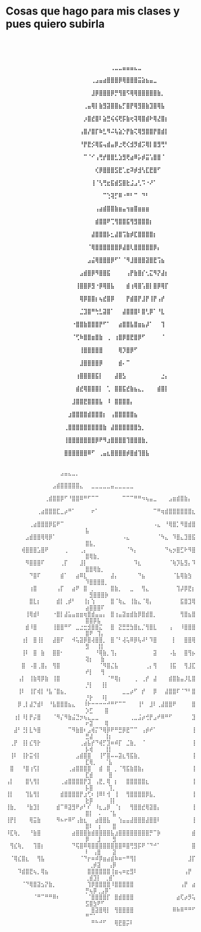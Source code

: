 <h1>
  Cosas que hago para mis clases y pues quiero subirla
</h1>
<div align="center">
    <summary>
       <h4>
         ⠀⠀⠀⠀⠀⠀⠀⠀⠀⠀⠀⠀⠀⠀⠀⠀⠀⠀⠀⠀⠀⠀⠀⠀⠀⠀⠀⠀⠀⠀⠀⠀⠀⠀⠀⠀⠀⠀⠀⠀⠀⠀⠀⠀⠀⠀⠀⠀⠀⠀⠀⠀⠀⠀⠀⠀⠀⠀⠀
⠀⠀⠀⠀⠀⠀⠀⠀⠀⠀⠀⠀⠀⠀⠀⠀⠀⠀⠀⠀⠀⠀⠀⠀⠀⠀⠀⠀⠀⠀⠀⠀⠀⠀⠀⠀⠀⠀⠀⠀⠀⠀⠀⠀⠀⠀⠀⠀⠀⠀⠀⠀⠀⠀⠀⠀⠀⠀⠀⠀
⠀⠀⠀⠀⠀⠀⠀⠀⠀⠀⠀⠀⠀⠀⠀⠀⠀⠀⠀⠀⠀⠀⠀⠀⠀⠀⠀⢀⣀⣀⣤⣤⣤⣄⣀⠀⠀⠀⠀⠀⠀⠀⠀⠀⠀⠀⠀⠀⠀⠀⠀⠀⠀⠀⠀⠀⠀⠀⠀⠀
⠀⠀⠀⠀⠀⠀⠀⠀⠀⠀⠀⠀⠀⠀⠀⠀⠀⠀⠀⠀⠀⠀⢀⣠⣤⣴⣿⣿⣿⡿⢿⣿⣿⣿⣭⣵⣦⣤⣀⠀⠀⠀⠀⠀⠀⠀⠀⠀⠀⠀⠀⠀⠀⠀⠀⠀⠀⠀⠀⠀
⠀⠀⠀⠀⠀⠀⠀⠀⠀⠀⠀⠀⠀⠀⠀⠀⠀⠀⠀⠀⠀⠀⣸⡿⣿⣿⣿⡿⡛⢻⣿⠫⢿⢿⣿⣿⣿⣿⣿⣷⡀⠀⠀⠀⠀⠀⠀⠀⠀⠀⠀⠀⠀⠀⠀⠀⠀⠀⠀⠀
⠀⠀⠀⠀⠀⠀⠀⠀⠀⠀⠀⠀⠀⠀⠀⠀⠀⠀⠀⠀⢀⣤⢿⡇⣷⣻⣽⣿⣿⣦⡋⣿⡟⢿⣻⣿⣷⣹⣿⢿⣧⠀⠀⠀⠀⠀⠀⠀⠀⠀⠀⠀⠀⠀⠀⠀⠀⠀⠀⠀
⠀⠀⠀⠀⠀⠀⠀⠀⠀⠀⠀⠀⠀⠀⠀⠀⠀⠀⠀⠀⡰⣿⣞⣿⠇⣵⣛⢮⢮⢟⡯⣷⢖⢽⢿⣿⣾⠗⢿⣜⣿⡆⠀⠀⠀⠀⠀⠀⠀⠀⠀⠀⠀⠀⠀⠀⠀⠀⠀⠀
⠀⠀⠀⠀⠀⠀⠀⠀⠀⠀⠀⠀⠀⠀⠀⠀⠀⠀⠀⢠⣿⡜⣿⡏⠷⣃⠻⠬⢧⣵⡑⡟⣷⢍⢿⣻⣿⣿⡟⣿⣾⡇⠀⠀⠀⠀⠀⠀⠀⠀⠀⠀⠀⠀⠀⠀⠀⠀⠀⠀
⠀⠀⠀⠀⠀⠀⠀⠀⠀⠀⠀⠀⠀⠀⠀⠀⠀⠀⠀⠘⡟⣟⡪⢿⣯⢤⣾⣤⡿⣐⢟⢎⣺⡻⣾⡩⢿⡇⣿⣻⢛⠃⠀⠀⠀⠀⠀⠀⠀⠀⠀⠀⠀⠀⠀⠀⠀⠀⠀⠀
⠀⠀⠀⠀⠀⠀⠀⠀⠀⠀⠀⠀⠀⠀⠀⠀⠀⠀⠀⠀⠉⠈⠊⢠⢛⡞⣿⣿⣃⣱⣻⢟⣴⠿⡥⡾⣭⢡⣿⣿⠈⠀⠀⠀⠀⠀⠀⠀⠀⠀⠀⠀⠀⠀⠀⠀⠀⠀⠀⠀
⠀⠀⠀⠀⠀⠀⠀⠀⠀⠀⠀⠀⠀⠀⠀⠀⠀⠀⠀⠀⠀⠀⠀⢎⡿⣿⣿⣿⣫⣟⢁⣖⠽⡾⣺⢣⣏⣟⣿⠋⠀⠀⠀⠀⠀⠀⠀⠀⠀⠀⠀⠀⠀⠀⠀⠀⠀⠀⠀⠀
⠀⠀⠀⠀⠀⠀⠀⠀⠀⠀⠀⠀⠀⠀⠀⠀⠀⠀⠀⠀⠀⠀⢸⠈⢣⢛⣖⣯⣾⣫⣿⣗⣨⣠⢃⠩⠐⠜⠁⠀⠀⠀⠀⠀⠀⠀⠀⠀⠀⠀⠀⠀⠀⠀⠀⠀⠀⠀⠀⠀
⠀⠀⠀⠀⠀⠀⠀⠀⠀⠀⠀⠀⠀⠀⠀⠀⠀⠀⠀⠀⠀⠀⠀⠀⠀⠉⢑⢽⡋⠿⠐⠛⠃⠉⠀⠙⠃⠀⠀⠀⠀⠀⠀⠀⠀⠀⠀⠀⠀⠀⠀⠀⠀⠀⠀⠀⠀⠀⠀⠀
⠀⠀⠀⠀⠀⠀⠀⠀⠀⠀⠀⠀⠀⠀⠀⠀⠀⠀⠀⠀⠀⠀⠀⢠⣴⣾⣿⣿⣷⣶⣤⢲⣶⣿⣶⣶⣶⠀⠀⠀⠀⠀⠀⠀⠀⠀⠀⠀⠀⠀⠀⠀⠀⠀⠀⠀⠀⠀⠀⠀
⠀⠀⠀⠀⠀⠀⠀⠀⠀⠀⠀⠀⠀⠀⠀⠀⠀⠀⠀⠀⠀⠀⠀⣾⣿⣿⠟⢉⢻⣿⣿⣯⢻⣻⣿⣿⣿⡆⠀⠀⠀⠀⠀⠀⠀⠀⠀⠀⠀⠀⠀⠀⠀⠀⠀⠀⠀⠀⠀⠀
⠀⠀⠀⠀⠀⠀⠀⠀⠀⠀⠀⠀⠀⠀⠀⠀⠀⠀⠀⠀⠀⠀⣼⣿⣿⣿⡧⣂⣼⣿⢩⣷⡾⣏⣿⣿⣿⣿⡆⠀⠀⠀⠀⠀⠀⠀⠀⠀⠀⠀⠀⠀⠀⠀⠀⠀⠀⠀⠀⠀
⠀⠀⠀⠀⠀⠀⠀⠀⠀⠀⠀⠀⠀⠀⠀⠀⠀⠀⠀⠀⠀⠈⢿⣿⣿⣿⣿⣿⣿⡿⣼⣿⢇⣿⣿⣿⣿⣿⡿⡄⠀⠀⠀⠀⠀⠀⠀⠀⠀⠀⠀⠀⠀⠀⠀⠀⠀⠀⠀⠀
⠀⠀⠀⠀⠀⠀⠀⠀⠀⠀⠀⠀⠀⠀⠀⠀⠀⠀⠀⠀⠀⣠⣬⢿⣿⣿⣿⡿⠋⠁⠈⠻⣸⣿⣿⣿⣽⣿⣟⢩⣦⠀⠀⠀⠀⠀⠀⠀⠀⠀⠀⠀⠀⠀⠀⠀⠀⠀⠀⠀
⠀⠀⠀⠀⠀⠀⠀⠀⠀⠀⠀⠀⠀⠀⠀⠀⠀⠀⠀⣠⣾⣿⡿⠻⣿⣿⣯⠀⠀⠀⠀⢠⡟⣷⣿⡎⢂⣍⠻⡝⣼⡆⠀⠀⠀⠀⠀⠀⠀⠀⠀⠀⠀⠀⠀⠀⠀⠀⠀⠀
⠀⠀⠀⠀⠀⠀⠀⠀⠀⠀⠀⠀⠀⠀⠀⠀⠀⠀⢸⣿⣿⡿⣻⠐⡿⢿⣿⣧⠀⠀⠀⣾⢰⢿⣿⢡⣿⡇⣿⡿⢿⡏⠀⠀⠀⠀⠀⠀⠀⠀⠀⠀⠀⠀⠀⠀⠀⠀⠀⠀
⠀⠀⠀⠀⠀⠀⠀⠀⠀⠀⠀⠀⠀⠀⠀⠀⠀⠀⠀⢿⡿⣿⣿⡆⢦⣞⣿⡿⠀⠀⠀⡟⣾⣿⡟⣸⡟⢸⡟⢠⡞⠀⠀⠀⠀⠀⠀⠀⠀⠀⠀⠀⠀⠀⠀⠀⠀⠀⠀⠀
⠀⠀⠀⠀⠀⠀⠀⠀⠀⠀⠀⠀⠀⠀⠀⠀⠀⠀⠀⣈⣹⣿⠛⢓⣃⣽⣿⠁⠀⠀⣼⣿⣿⣿⠇⣿⢃⡿⠁⠘⣇⠀⠀⠀⠀⠀⠀⠀⠀⠀⠀⠀⠀⠀⠀⠀⠀⠀⠀⠀
⠀⠀⠀⠀⠀⠀⠀⠀⠀⠀⠀⠀⠀⠀⠀⠀⠀⠐⣿⣿⣷⣿⣿⣿⡟⠋⠁⠀⠀⣴⣿⣿⣧⣿⣶⣦⡼⠁⠀⠀⢹⠀⠀⠀⠀⠀⠀⠀⠀⠀⠀⠀⠀⠀⠀⠀⠀⠀⠀⠀
⠀⠀⠀⠀⠀⠀⠀⠀⠀⠀⠀⠀⠀⠀⠀⠀⠀⠈⢋⠷⣿⣿⣶⣿⣷⠀⢀⠀⢰⣿⡿⣿⣟⣿⡿⠋⠀⠀⠀⠀⠈⠀⠀⠀⠀⠀⠀⠀⠀⠀⠀⠀⠀⠀⠀⠀⠀⠀⠀⠀
⠀⠀⠀⠀⠀⠀⠀⠀⠀⠀⠀⠀⠀⠀⠀⠀⠀⠀⠀⢸⣿⣿⣿⣿⣿⠀⠀⠀⠀⢿⡹⣿⡿⠋⠀⠀⠀⠀⠀⠀⠀⠀⠀⠀⠀⠀⠀⠀⠀⠀⠀⠀⠀⠀⠀⠀⠀⠀⠀⠀
⠀⠀⠀⠀⠀⠀⠀⠀⠀⠀⠀⠀⠀⠀⠀⠀⠀⠀⠀⣸⣿⣿⣿⣿⡿⠀⠀⠀⠀⣾⠄⠉⠀⠀⠀⠀⠀⠀⠀⠀⠀⠀⠀⠀⠀⠀⠀⠀⠀⠀⠀⠀⠀⠀⠀⠀⠀⠀⠀⠀
⠀⠀⠀⠀⠀⠀⠀⠀⠀⠀⠀⠀⠀⠀⠀⠀⠀⠀⢰⣿⣿⣿⣿⣯⡇⠀⠀⠀⣼⣿⣣⠀⠀⠀⠀⠀⠀⠀⠀⠀⣐⡄⠀⠀⠀⠀⠀⠀⠀⠀⠀⠀⠀⠀⠀⠀⠀⠀⠀⠀
⠀⠀⠀⠀⠀⠀⠀⠀⠀⠀⠀⠀⠀⠀⠀⠀⠀⠀⣾⣞⢿⣿⣿⣿⡇⠀⢁⠀⣿⣿⣯⣞⣷⣦⣄⡀⠀⠀⠀⣾⣿⡇⠀⠀⠀⠀⠀⠀⠀⠀⠀⠀⠀⠀⠀⠀⠀⠀⠀⠀
⠀⠀⠀⠀⠀⠀⠀⠀⠀⠀⠀⠀⠀⠀⠀⠀⠀⣸⣿⣿⣟⣿⣿⣿⣧⠀⠸⠀⣿⣿⣿⣿⡄⠀⠀⠀⠀⠀⠀⠀⠀⠀⠀⠀⠀⠀⠀⠀⠀⠀⠀⠀⠀⠀⠀⠀⠀⠀⠀⠀
⠀⠀⠀⠀⠀⠀⠀⠀⠀⠀⠀⠀⠀⠀⠀⠀⣰⣿⣿⣿⣿⣾⣿⣿⣿⡆⠀⢠⣿⣿⣿⣿⣿⣦⠀⠀⠀⠀⠀⠀⠀⠀⠀⠀⠀⠀⠀⠀⠀⠀⠀⠀⠀⠀⠀⠀⠀⠀⠀⠀
⠀⠀⠀⠀⠀⠀⠀⠀⠀⠀⠀⠀⠀⠀⠀⢀⣿⣿⣿⣿⣿⣿⣿⣿⣿⣷⠀⣼⣿⣿⣿⣿⣿⣿⣳⡀⠀⠀⠀⠀⠀⠀⠀⠀⠀⠀⠀⠀⠀⠀⠀⠀⠀⠀⠀⠀⠀⠀⠀⠀
⠀⠀⠀⠀⠀⠀⠀⠀⠀⠀⠀⠀⠀⠀⠀⢸⣿⣿⣿⣿⣿⣿⣿⡿⠟⠻⣰⣿⣿⣿⣿⢹⣿⣿⣿⣷⡀⠀⠀⠀⠀⠀⠀⠀⠀⠀⠀⠀⠀⠀⠀⠀⠀⠀⠀⠀⠀⠀⠀⠀
⠀⠀⠀⠀⠀⠀⠀⠀⠀⠀⠀⠀⠀⠀⠀⣿⣿⣿⣿⣿⣿⠿⠋⠀⢀⣤⣆⣿⣿⣿⣿⡾⣿⣾⢹⣿⣧⠀⠀⠀⠀⠀⠀⠀⠀⠀⠀⠀⠀⠀⠀⠀⠀⠀⠀⠀⠀⠀⠀⠀⠀⠀⠀⠀⠀⠀⠀
       </h4>
       <p>
       ⠀⠀⠀⠀⠀⠀⠀⠀⠀⠀⠀⠀⠀⠀⣠⣤⣄⣀⡀⠀⠀⠀⠀⠀⠀⠀⠀⠀⠀⠀⠀⠀⠀⠀⠀⠀⠀⠀⠀⠀⠀⠀⠀⠀⠀⠀⠀⠀⠀⠀⠀⠀⠀⠀⠀⠀⠀
⠀⠀⠀⠀⠀⠀⠀⠀⠀⠀⠀⠀⣠⣾⣿⣿⣿⣿⣿⣄⠀⠀⣀⣀⣀⣀⣀⣤⣀⣀⣀⣀⣀⠀⠀⠀⠀⠀⠀⠀⠀⠀⠀⠀⠀⠀⠀⠀⠀⠀⠀⠀⠀⠀⠀⠀⠀
⠀⠀⠀⠀⠀⠀⠀⠀⠀⠀⢀⣾⣿⣿⡿⠋⠘⣿⣿⠿⠛⠋⠉⠉⠀⠀⠀⠀⠀⠀⠉⠉⠉⠛⠛⠲⢦⣤⣀⠀⠀⠀⣠⣶⣾⣿⣷⡄⠀⠀⠀⠀⠀⠀⠀⠀⠀
⠀⠀⠀⠀⠀⠀⠀⠀⢀⣴⣿⣿⣿⣏⣀⡴⠛⠁⠀⠀⠀⠀⠖⠁⠀⠀⠀⠀⠀⠀⠀⠀⠀⠀⠀⠀⠀⠀⠉⠛⢶⣾⣿⣿⣿⣿⣿⣿⣆⠀⠀⠀⠀⠀⠀⠀⠀
⠀⠀⠀⠀⠀⠀⢀⣴⣿⣿⣿⡿⣯⠟⠉⠀⠀⠀⠀⠀⠀⠀⠀⠀⠀⠀⠀⠀⠀⠀⠀⠀⠀⠀⠀⠀⠀⠀⠠⣄⠀⠘⢿⣿⡁⠻⣿⣾⣿⣧⠀⠀⠀⠀⠀⠀⠀
⠀⠀⠀⠀⠀⣠⣾⣿⣿⢿⢿⡿⠁⠀⠀⠀⠀⠀⠀⠀⠀⠀⠀⠀⠀⠀⠀⠀⠀⠀⠠⣄⠀⠀⠀⠀⠀⠀⠀⠈⠳⣄⠀⠹⣿⣄⣹⣿⣯⣿⣧⡀⠀⠀⠀⠀⠀
⠀⠀⠀⠀⢾⣿⣿⣿⣡⣿⠟⠀⠀⠀⠀⢀⠀⠀⠀⢀⡄⠀⠀⠀⠀⠀⠀⠀⠀⠀⠀⠈⠳⡄⠀⠀⠀⠀⠀⠀⠀⠙⢦⡲⣿⣋⠗⠻⣿⣿⢿⣷⡀⠀⠀⠀⠀
⠀⠀⠀⠀⠀⠻⣿⣿⣿⠏⠀⠀⠀⠀⢀⡏⠀⠀⠀⣸⡇⠀⠀⠀⠀⠀⠀⠀⠀⠀⠀⠀⠀⠹⣆⠀⠀⠀⠀⠀⠀⠀⠈⢷⡹⣧⣻⡄⠹⣿⣿⢿⣷⡀⠀⠀⠀
⠀⠀⠀⠀⠀⠀⠙⣿⠏⠀⠀⠀⠀⠀⣾⠁⠀⠀⣴⠿⣇⠀⠀⠀⠀⠀⠀⣼⡄⠀⠀⠀⠀⠀⠙⣦⠀⠀⠀⠀⠀⠀⠀⠈⣧⢿⣷⣳⠀⠹⣿⣿⣿⣿⡀⠀⠀
⠀⠀⠀⠀⠀⠀⢰⣿⠀⠀⠀⠀⠀⢠⡏⠀⠀⣴⠟⠀⣿⠀⡀⠀⠀⠀⠀⣿⣷⡀⠀⠀⣀⠀⠀⢻⣄⠀⠀⠀⠀⠀⠀⠀⢹⡼⡿⣟⡆⠀⣻⣿⣿⣿⡷⠀⠀
⠀⠀⠀⠀⠀⠀⣿⣇⡆⠀⠀⠀⠀⣾⡇⢀⡾⠃⠀⠀⢸⡆⢱⠀⠀⠀⠀⣿⠈⢷⣄⠀⢸⣷⣄⠈⢿⡄⠀⠀⠀⠀⠀⠀⠀⣯⣿⣹⢿⣴⣿⣿⣿⠏⠀⠀⠀
⠀⠀⠀⠀⠀⢸⢿⣾⠇⠀⠀⠀⠐⣿⡇⣼⣥⣤⣶⣶⢶⣿⣾⣤⣤⡄⠀⣿⢰⣤⣽⣶⣾⣷⡿⣿⣾⣿⡀⠀⠀⠀⠀⠀⠀⢻⣿⣦⣿⣿⣿⡿⣧⠀⠀⠀⠀
⠀⠀⠀⠀⠀⣾⠸⣿⠀⠀⠀⠀⢸⣿⣿⠛⠋⠀⣀⣐⣒⣺⣿⣿⣍⠀⠀⣿⠀⣝⣛⣛⣳⣿⣆⡈⢻⣿⣇⠀⠀⠀⢠⠀⠀⠸⣿⣿⣿⣿⠟⠀⢹⡄⠀⠀⠀
⠀⠀⠀⠀⢰⡇⠀⣿⢸⡇⠀⠀⣼⣿⠏⠀⠀⠺⢥⣽⡿⣿⢼⣿⣿⡀⠀⣿⠈⠃⢼⢥⠿⡿⢧⠼⠃⠹⣿⠀⠀⠀⠀⡇⠀⠀⣿⣿⢿⣻⠀⠀⢸⡇⠀⠀⠀
⠀⠀⠀⠀⢸⠇⠀⣿⠀⣷⠀⠀⣿⣿⠂⠀⠀⠀⠀⠀⠀⠀⠀⠘⢿⣷⡀⢹⡄⠀⠀⠀⠀⠀⠀⠀⠀⠀⣽⠀⠀⠀⠠⣧⠀⠀⣿⢻⡦⢽⡆⠀⠀⣷⠀⠀⠀
⠀⠀⠀⠀⣿⠀⠠⣿⢀⣿⡄⠀⢻⣿⠀⠀⠀⠀⠀⠀⠀⠀⠀⠀⠈⠻⣿⣌⣧⠀⠀⠀⠀⠀⠀⠀⢀⡄⢻⠀⠀⠀⢸⣯⠀⠀⢻⣸⣏⠞⡇⠀⠀⢻⠀⠀⠀
⠀⠀⠀⢠⡇⠀⢸⣷⢿⡿⣷⠀⢸⣿⠀⠀⠀⠀⠀⠀⠀⠀⠀⠀⠀⠀⠈⠛⢿⡆⠀⠀⠀⢀⠀⢀⡞⠀⣼⠀⠀⠀⣾⣿⣷⣤⡸⣇⣿⡘⡇⠀⠀⢸⡇⠀⠀
⠀⠀⠀⢸⠇⠀⢸⡏⢾⡇⠘⣧⠈⣿⣦⡀⠀⠀⠀⠀⠀⠀⠀⠀⠀⠀⠀⠀⠀⠀⣀⣀⡴⠋⠀⡞⠀⠀⡿⠀⠀⣼⣿⣿⠏⠈⠙⠃⣿⡘⡗⠀⠀⠸⡇⠀⠀
⠀⠀⠀⡿⢀⡇⣼⡙⣾⠇⠀⠘⣧⣿⣿⣿⣦⣄⠀⠀⠸⠗⠒⠒⠒⠒⠚⠛⠋⠉⠉⠀⠀⠀⢸⠃⠀⣸⠇⢀⣼⣿⣿⠟⠀⠀⠀⠀⣿⡱⣋⠀⠀⠀⣿⠀⠀
⠀⠀⢰⡇⠸⡇⡟⡬⣿⠀⠀⠀⠈⠻⡌⠻⣷⣬⣙⡲⢦⣄⣀⣀⠀⠀⠀⠀⠀⠀⠀⠀⢀⣀⣨⡴⢚⡟⣠⠞⠿⠛⠋⠀⠀⠀⠀⠀⣹⠖⣽⠀⠀⠀⢿⠀⠀
⠀⠀⣼⠃⢘⡇⣇⠳⣿⠀⠀⠀⠀⠀⠀⠀⠉⠻⣷⣿⠆⣠⢾⡍⠙⢿⡿⠟⠛⣛⡿⣟⠉⠉⠀⢠⡾⠞⠁⠀⠀⠀⠀⠀⠀⠀⠀⠀⢸⣛⣼⠀⠀⠀⢸⡆⠀
⠀⢀⡟⠀⢸⡇⣎⢻⡗⠀⠀⠀⠀⠀⠀⠀⠀⠀⠀⢀⣴⣧⡞⠙⢾⡋⣹⠶⠾⡏⠀⣈⣷⡀⠀⠈⠀⠀⠀⠀⠀⠀⠀⠀⠀⠀⠀⠀⢸⡧⢾⠀⠀⠀⢸⡇⠀
⠀⢸⠇⠀⢸⡗⣭⢺⡇⠀⠀⠀⠀⠀⠀⠀⠀⠀⣠⣾⣿⣿⠀⠀⢸⠋⣿⠤⠤⣽⣆⢻⣯⣷⡀⠀⠀⠀⠀⠀⠀⠀⠀⠀⠀⠀⠀⠀⢸⣏⢿⡀⠀⠀⠈⣧⠀
⠀⣿⠀⠀⠘⣿⢰⢫⡇⠀⠀⠀⠀⠀⠀⠀⢀⣴⣿⣿⣿⣿⠀⠀⣾⠀⣿⠀⡀⠈⢻⣯⣷⣿⣷⡄⠀⠀⠀⠀⠀⠀⠀⠀⠀⠀⠀⠀⢸⣏⣾⠀⠀⠀⠀⣿⠀
⢠⡇⠀⠀⠀⣿⢣⢻⡇⠀⠀⠀⠀⠀⢀⣴⣿⣿⣿⣿⡟⣹⠀⢠⣟⡀⢿⠀⡆⠀⠀⣿⣿⣿⣿⣿⣆⠀⠀⠀⠀⠀⠀⠀⠀⠀⠀⠀⢸⡧⣿⠀⠀⠀⠀⢹⡀
⢸⡇⠀⠀⠀⢹⣧⢻⡇⠀⠀⠀⠀⠀⣾⣿⣿⣿⣿⡟⣰⢋⠆⢸⠿⠇⢺⠀⢸⠀⠀⢻⣿⣿⣿⣿⡿⣧⡀⠀⠀⠀⠀⠀⠀⠀⠀⠀⢸⣗⡿⠀⠀⠀⠀⢸⡇
⢸⣷⡀⠀⠀⠘⣷⣹⡇⠀⠀⠀⠀⣾⠉⠿⣽⣻⠟⡴⠃⠎⠀⠸⣆⣠⡿⠀⠈⡆⠀⠀⢻⣿⣿⣞⢿⣽⣿⡄⠀⠀⠀⠀⠀⠀⠀⠀⢸⣿⡇⠀⠠⠀⠀⠈⣧
⢸⡟⡇⠀⠀⠀⢿⣭⣷⠀⠀⠀⠀⠻⠦⠖⠿⠋⢠⣷⣆⠀⠀⣴⣿⣿⣧⠀⠀⢱⣤⣤⣼⣿⣿⣿⣼⣿⣿⠇⠀⠀⠀⠀⠀⠀⠀⠀⢸⣿⠇⠀⢰⠀⠀⠀⣿
⠸⣏⢷⡀⠀⠀⠘⣷⣿⠀⠀⠀⠀⠀⠀⠀⠀⣴⣿⣿⣿⣷⣾⣿⣿⣿⣿⣧⣰⣿⣿⣿⣿⣿⣿⣿⣿⡛⠉⡷⠀⠀⠀⠀⠀⠀⠀⠀⣾⡿⠀⠀⣸⠀⠀⠀⣻
⠀⢻⣎⢷⡀⠀⠀⢹⣿⡆⠀⠀⠀⠀⠀⠀⠀⠙⢯⣿⠿⢿⣿⣿⣿⣿⣿⣿⣿⣿⠿⣿⢛⣻⡯⠟⠈⠙⠚⠁⠀⠀⠀⠀⠀⠀⠀⠀⣿⠇⠀⢠⣿⠀⠀⠀⣽
⠀⠈⢿⣎⣿⣆⠀⠀⢻⣧⠀⠀⠀⠀⠀⠀⠀⠀⠀⠈⠙⡖⠶⠾⡿⣶⣴⣾⠷⠶⠒⠛⢻⡇⠀⠀⠀⠀⠀⠀⠀⠀⠀⠀⠀⠀⠀⣸⡏⠀⢀⡾⣽⠀⠀⢠⡿
⠀⠀⠀⠹⣾⣿⣟⢦⡀⢿⣦⠀⠀⠀⠀⠀⠀⠀⠀⠀⠀⣿⣿⣿⣿⣿⣿⢸⣶⢤⠶⣖⣻⠇⠀⠀⠀⠀⠀⠀⠀⠀⠀⠀⠀⠀⢠⡟⠀⢀⣾⣹⡇⠀⢀⣾⠁
⠀⠀⠀⠀⠈⠙⢿⣿⣽⣢⡝⣷⡀⠀⠀⠀⠀⠀⠀⠀⠀⢹⡿⣿⣿⣿⣿⠸⣿⣿⣿⣿⣿⠀⠀⠀⠀⠀⠀⠀⠀⠀⠀⠀⠀⢠⡟⠀⣴⡛⢦⡿⢀⣠⡿⠁⠀
⠀⠀⠀⠀⠀⠀⠀⠈⠛⠉⠛⠛⠿⠆⠀⠀⠀⠀⠀⠀⠀⠈⣿⣿⣿⣿⡏⠀⣿⣾⣿⣿⣿⠀⠀⠀⠀⠀⠀⠀⠀⠀⠀⠀⣴⢏⡴⡻⢥⣫⣿⣳⠟⠋⠀⠀⠀
⠀⠀⠀⠀⠀⠀⠀⠀⠀⠀⠀⠀⠀⠀⠀⠀⠀⠀⠀⠀⠀⠀⣿⣽⣿⢿⡇⠀⢻⣿⣿⣿⣿⠀⠀⠀⠀⠀⠀⠀⠀⠀⠀⠿⠷⠿⠛⠛⠋⠛⠉⠁⠀⠀⠀⠀⠀
⠀⠀⠀⠀⠀⠀⠀⠀⠀⠀⠀⠀⠀⠀⠀⠀⠀⠀⠀⠀⠀⠀⠛⠓⠚⠋⠀⠀⢿⣟⣿⡭⠇⠀⠀⠀⠀⠀⠀⠀⠀⠀⠀⠀⠀⠀⠀⠀⠀⠀⠀⠀⠀⠀⠀⠀⠀
       </p>
    </summary>
  </div>
